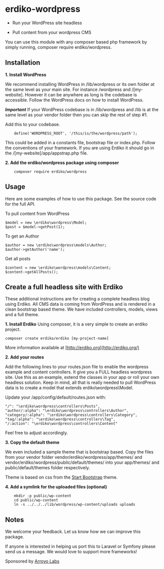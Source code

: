 erdiko-wordpress
================

* Run your WordPress site headless

* Pull content from your wordpress CMS

You can use this module with any composer based php framework by simply running, composer require erdiko/wordpress.


Installation
------------

**1. Install WordPress**

We recommend installing WordPress in /lib/wordpress or its own folder at the same level as your main site. For instance /wordpress and /[my-website].  However it can be anywhere as long is the codebase is accessible. Follow the WordPress docs on how to install WordPress.

***Important*** If your WordPress codebase is in /lib/wordpress and /lib is at the same level as your vendor folder then you can skip the rest of step #1.

Add this to your codebase.
```
    define('WORDPRESS_ROOT', '/this/is/the/wordpress/path');
```

This could be added in a constants file, bootstrap file or index.php. Follow the conventions of your framework. If you are using Erdiko it should go in the /[my-website]/app/appstrap.php file.


**2. Add the erdiko/wordpress package using composer**

```
    composer require erdiko/wordpress
```

Usage
-----

Here are some examples of how to use this package. See the source code for the full API.

To pull content from WordPress

	$model = new \erdiko\wordpress\Model;
	$post = $model->getPost(1);

To get an Author

	$author = new \erdiko\wordpress\models\Author;
	$author->getAuthor('name');

Get all posts

	$content = new \erdiko\wordpress\models\Content;
	$content->getAllPosts();


Create a full headless site with Erdiko
---------------------------------------

These additional instructions are for creating a complete headless blog using Erdiko. All CMS data is coming from WordPress and is rendered in a clean bootstrap based theme. We have included controllers, models, views and a full theme.

**1. Install Erdiko**
Using composer, it is a very simple to create an erdiko project.

	composer create erdiko/erdiko [my-project-name]

More information available at [http://erdiko.org](http://erdiko.org/)

**2. Add your routes**

Add the following lines to your routes.json file to enable the wordpress example and content controllers. It give you a FULL headless wordpress site. Use this as an example, extend the classes in your app or roll your own headless solution. Keep in mind, all that is really needed to pull WordPress data is to create a model that extends erdiko\wordpress\Model.

Update your /app/config/default/routes.json with:

```
"/": "\erdiko\wordpress\controllers\Posts",
"author/:alpha": "\erdiko\wordpress\controllers\Author",
"category/:alpha": "\erdiko\wordpress\controllers\Category",
"tag/:alpha": "\erdiko\wordpress\controllers\Tag",
"/:action": "\erdiko\wordpress\controllers\Content"
```

Feel free to adjust accordingly.

**3. Copy the default theme**

We even included a sample theme that is bootstrap based. Copy the files from your vendor folder vendor/erdiko/wordpress/app/themes/ and vendor/erdiko/wordpress/public/default/themes/ into your app/themes/ and public/default/themes folder respectively.

Theme is based on css from the [Start Bootstrap](https://startbootstrap.com/template-overviews/clean-blog/) theme.

**4. Add a symlink for the uploaded files (optional)**

```
	mkdir -p public/wp-content
	cd public/wp-content
	ln -s ../../../lib/wordpress/wp-content/uploads uploads
```

Notes
-----

We welcome your feedback. Let us know how we can improve this package.

If anyone is interested in helping us port this to Laravel or Symfony please send us a message. We would love to support more frameworks!

Sponsored by [Arroyo Labs](http://arroyolabs.com/)
